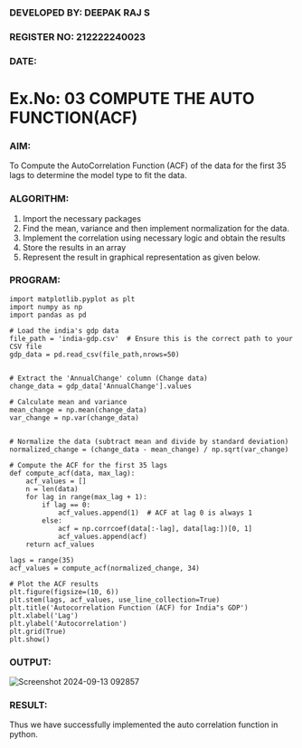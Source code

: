 ### DEVELOPED BY: DEEPAK RAJ S
### REGISTER NO: 212222240023
### DATE:

# Ex.No: 03   COMPUTE THE AUTO FUNCTION(ACF)

### AIM:
To Compute the AutoCorrelation Function (ACF) of the data for the first 35 lags to determine the model
type to fit the data.
### ALGORITHM:
1. Import the necessary packages
2. Find the mean, variance and then implement normalization for the data.
3. Implement the correlation using necessary logic and obtain the results
4. Store the results in an array
5. Represent the result in graphical representation as given below.
### PROGRAM:
```
import matplotlib.pyplot as plt
import numpy as np
import pandas as pd

# Load the india's gdp data
file_path = 'india-gdp.csv'  # Ensure this is the correct path to your CSV file
gdp_data = pd.read_csv(file_path,nrows=50)


# Extract the 'AnnualChange' column (Change data)
change_data = gdp_data['AnnualChange'].values

# Calculate mean and variance
mean_change = np.mean(change_data)
var_change = np.var(change_data)


# Normalize the data (subtract mean and divide by standard deviation)
normalized_change = (change_data - mean_change) / np.sqrt(var_change)

# Compute the ACF for the first 35 lags
def compute_acf(data, max_lag):
    acf_values = []
    n = len(data)
    for lag in range(max_lag + 1):
        if lag == 0:
            acf_values.append(1)  # ACF at lag 0 is always 1
        else:
            acf = np.corrcoef(data[:-lag], data[lag:])[0, 1]
            acf_values.append(acf)
    return acf_values

lags = range(35)
acf_values = compute_acf(normalized_change, 34)

# Plot the ACF results
plt.figure(figsize=(10, 6))
plt.stem(lags, acf_values, use_line_collection=True)
plt.title('Autocorrelation Function (ACF) for India"s GDP')
plt.xlabel('Lag')
plt.ylabel('Autocorrelation')
plt.grid(True)
plt.show()
```
### OUTPUT:

![Screenshot 2024-09-13 092857](https://github.com/user-attachments/assets/6a2072a1-d4aa-4f59-9597-96a4ac7bfa38)

### RESULT:
Thus we have successfully implemented the auto correlation function in python.
